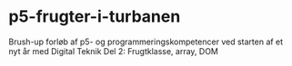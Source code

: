 # p5-frugter-i-turbanen
Brush-up forløb af p5- og programmeringskompetencer ved starten af et nyt år med Digital Teknik
Del 2: Frugtklasse, array, DOM
